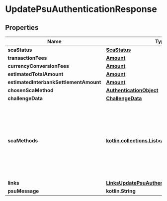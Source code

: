 
# UpdatePsuAuthenticationResponse

## Properties
Name | Type | Description | Notes
------------ | ------------- | ------------- | -------------
**scaStatus** | [**ScaStatus**](ScaStatus.md) |  | 
**transactionFees** | [**Amount**](Amount.md) |  |  [optional]
**currencyConversionFees** | [**Amount**](Amount.md) |  |  [optional]
**estimatedTotalAmount** | [**Amount**](Amount.md) |  |  [optional]
**estimatedInterbankSettlementAmount** | [**Amount**](Amount.md) |  |  [optional]
**chosenScaMethod** | [**AuthenticationObject**](AuthenticationObject.md) |  |  [optional]
**challengeData** | [**ChallengeData**](ChallengeData.md) |  |  [optional]
**scaMethods** | [**kotlin.collections.List&lt;AuthenticationObject&gt;**](AuthenticationObject.md) | This data element might be contained, if SCA is required and if the PSU has a choice between different authentication methods.  Depending on the risk management of the ASPSP this choice might be offered before or after the PSU has been identified with the first relevant factor, or if an access token is transported.  If this data element is contained, then there is also a hyperlink of type &#39;startAuthorisationWithAuthenticationMethodSelection&#39; contained in the response body.  These methods shall be presented towards the PSU for selection by the TPP.  |  [optional]
**links** | [**LinksUpdatePsuAuthentication**](LinksUpdatePsuAuthentication.md) |  |  [optional]
**psuMessage** | **kotlin.String** | Text to be displayed to the PSU. |  [optional]




